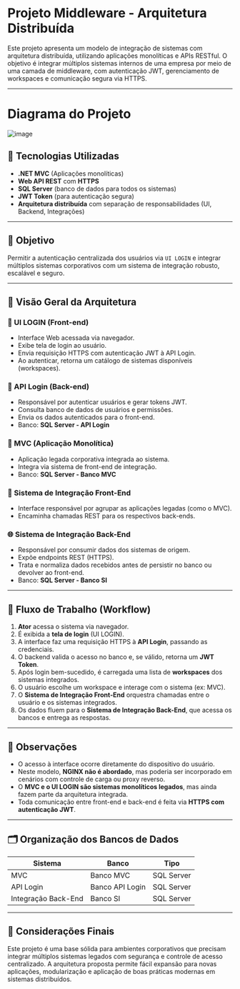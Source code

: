 
# Projeto Middleware - Arquitetura Distribuída

Este projeto apresenta um modelo de integração de sistemas com arquitetura distribuída, utilizando aplicações monolíticas e APIs RESTful. O objetivo é integrar múltiplos sistemas internos de uma empresa por meio de uma camada de middleware, com autenticação JWT, gerenciamento de workspaces e comunicação segura via HTTPS.

---

# Diagrama do Projeto
![image](https://github.com/user-attachments/assets/e3d9bf39-b7d5-479c-9a02-ab96ce1b86fb)


## 🔧 Tecnologias Utilizadas

- **.NET MVC** (Aplicações monolíticas)
- **Web API REST** com **HTTPS**
- **SQL Server** (banco de dados para todos os sistemas)
- **JWT Token** (para autenticação segura)
- **Arquitetura distribuída** com separação de responsabilidades (UI, Backend, Integrações)

---

## 🎯 Objetivo

Permitir a autenticação centralizada dos usuários via `UI LOGIN` e integrar múltiplos sistemas corporativos com um sistema de integração robusto, escalável e seguro.

---

## 🧩 Visão Geral da Arquitetura

### 🔐 UI LOGIN (Front-end)
- Interface Web acessada via navegador.
- Exibe tela de login ao usuário.
- Envia requisição HTTPS com autenticação JWT à API Login.
- Ao autenticar, retorna um catálogo de sistemas disponíveis (workspaces).

### 🧠 API Login (Back-end)
- Responsável por autenticar usuários e gerar tokens JWT.
- Consulta banco de dados de usuários e permissões.
- Envia os dados autenticados para o front-end.
- Banco: **SQL Server - API Login**

### 🧱 MVC (Aplicação Monolítica)
- Aplicação legada corporativa integrada ao sistema.
- Integra via sistema de front-end de integração.
- Banco: **SQL Server - Banco MVC**

### 🔄 Sistema de Integração Front-End
- Interface responsável por agrupar as aplicações legadas (como o MVC).
- Encaminha chamadas REST para os respectivos back-ends.

### 🌐 Sistema de Integração Back-End
- Responsável por consumir dados dos sistemas de origem.
- Expõe endpoints REST (HTTPS).
- Trata e normaliza dados recebidos antes de persistir no banco ou devolver ao front-end.
- Banco: **SQL Server - Banco SI**

---

## 🔁 Fluxo de Trabalho (Workflow)

1. **Ator** acessa o sistema via navegador.
2. É exibida a **tela de login** (UI LOGIN).
3. A interface faz uma requisição HTTPS à **API Login**, passando as credenciais.
4. O backend valida o acesso no banco e, se válido, retorna um **JWT Token**.
5. Após login bem-sucedido, é carregada uma lista de **workspaces** dos sistemas integrados.
6. O usuário escolhe um workspace e interage com o sistema (ex: MVC).
7. O **Sistema de Integração Front-End** orquestra chamadas entre o usuário e os sistemas integrados.
8. Os dados fluem para o **Sistema de Integração Back-End**, que acessa os bancos e entrega as respostas.

---

## 📌 Observações

- O acesso à interface ocorre diretamente do dispositivo do usuário.
- Neste modelo, **NGINX não é abordado**, mas poderia ser incorporado em cenários com controle de carga ou proxy reverso.
- O **MVC e o UI LOGIN são sistemas monolíticos legados**, mas ainda fazem parte da arquitetura integrada.
- Toda comunicação entre front-end e back-end é feita via **HTTPS com autenticação JWT**.

---

## 🗂️ Organização dos Bancos de Dados

| Sistema                | Banco              | Tipo       |
|------------------------|--------------------|------------|
| MVC                    | Banco MVC          | SQL Server |
| API Login              | Banco API Login    | SQL Server |
| Integração Back-End    | Banco SI           | SQL Server |

---

## 📎 Considerações Finais

Este projeto é uma base sólida para ambientes corporativos que precisam integrar múltiplos sistemas legados com segurança e controle de acesso centralizado. A arquitetura proposta permite fácil expansão para novas aplicações, modularização e aplicação de boas práticas modernas em sistemas distribuídos.
